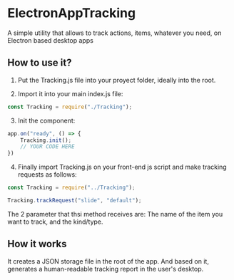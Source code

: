 # ElectronAppTracking
A simple utility that allows to track actions, items, whatever you need, on Electron based desktop apps

## How to use it?

1. Put the Tracking.js file into your proyect folder, ideally into the root.

2. Import it into your main index.js file:

```javascript
const Tracking = require("./Tracking");
```

3. Init the component:

```javascript
app.on("ready", () => {
    Tracking.init();
    // YOUR CODE HERE
})
```

4. Finally import Tracking.js on your front-end js script and make tracking requests as follows:

```javascript
const Tracking = require("../Tracking");

Tracking.trackRequest("slide", "default");
```

The 2 parameter that thsi method receives are: The name of the item you want to track, and the kind/type.

## How it works

It creates a JSON storage file in the root of the app. And based on it, generates a human-readable tracking report in the user's desktop.

